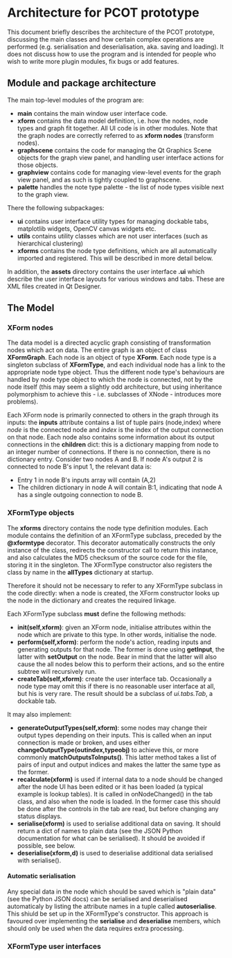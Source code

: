 # Architecture for PCOT prototype

This document briefly describes the architecture of the PCOT prototype,
discussing the main classes and how certain complex operations are performed
(e.g. serialisation and deserialisation, aka. saving and loading). It 
does not discuss how to use the program and is intended for people who
wish to write more plugin modules, fix bugs or add features.

## Module and package architecture

The main top-level modules of the program are:

* **main** contains the main window user interface code.
* **xform** contains the data model definition, i.e. how the nodes, node types
and graph fit together. All UI code is in other modules. Note that the
graph nodes are correctly referred to as **xform nodes** (transform nodes).
* **graphscene** contains the code for managing the Qt Graphics Scene
objects for the graph view panel, and handling user interface actions for
those objects.
* **graphview** contains code for managing view-level events for the graph
view panel, and as such is tightly coupled to graphscene.
* **palette** handles the note type palette - the list of node types visible
next to the graph view.

There the following subpackages:

* **ui** contains user interface utility types for managing dockable tabs,
matplotlib widgets, OpenCV canvas widgets etc.
* **utils** contains utility classes which are not user interfaces
(such as hierarchical clustering)
* **xforms** contains the node type definitions, which are all automatically
imported and registered. This will be described in more detail below.

In addition, the **assets** directory contains the user interface **.ui**
which describe the user interface layouts for various windows and tabs.
These are XML files created in Qt Designer.

## The Model

### XForm nodes

The data model is a directed acyclic graph consisting of transformation
nodes which act on data. The entire graph is an object of class 
**XFormGraph**. Each node is an object of type **XForm**.
Each node type is a singleton subclass of **XFormType**, and each 
individual node has a link to the appropriate node type object.
Thus the different node type's behaviours are handled by node type
object to which the node is connected, not by the node itself (this may
seem a slightly odd architecture, but using inheritance polymorphism to
achieve this - i.e. subclasses of XNode - introduces more problems).

Each XForm node is primarily connected to others in the graph through its
inputs: the **inputs** attribute contains a list of tuple pairs (node,index)
where *node* is the connected node and *index* is the index of the output
connection on that node. Each node also contains some information about
its output connections in the **children** dict: this is a dictionary mapping
from node to an integer number of connections. If there is no connection,
there is no dictionary entry. Consider two nodes A and B.
If node A's output 2 is connected to node B's input 1, the relevant
data is:
* Entry 1 in node B's inputs array will contain (A,2)
* The children dictionary in node A will contain B:1, indicating that node
A has a single outgoing connection to node B.

### XFormType objects

The **xforms** directory contains the node type definition modules. Each
module contains the definition of an XFormType subclass, preceded by 
the **@xformtype** decorator. This decorator automatically constructs
the only instance of the class, redirects the constructor call to return
this instance, and also calculates the MD5 checksum of the source code for
the file, storing it in the singleton. The XFormType constructor also
registers the class by name in the **allTypes** dictionary at startup.

Therefore it should not be necessary to refer to any XFormType subclass
in the code directly: when a node is created, the XForm constructor
looks up the node in the dictionary and creates the required linkage.

Each XFormType subclass **must** define the following methods:

* **init(self,xform)**: given an XForm node, initialise attributes within the
node which are private to this type. In other words, initialise the node.
* **perform(self,xform)**: perform the node's action, reading inputs and
generating outputs for that node. The former is done using **getInput**,
the latter with **setOutput** on the node. Bear in mind that the latter will also cause the
all nodes below this to perform their actions, and so the entire subtree will
recursively run.
* **createTab(self,xform)**: create the user interface tab. Occasionally
a node type may omit this if there is no reasonable user interface at all,
but his is very rare. The result should be a subclass of *ui.tabs.Tab*, a
dockable tab.

It may also implement:

* **generateOutputTypes(self,xform)**: some nodes may change their output
types depending on their inputs. This is called when an input connection
is made or broken, and uses either **changeOutputType(outindex,typeobj)**
to achieve this, or more commonly **matchOutputsToInputs()**. This latter
method takes a list of pairs of input and output indices and makes the 
latter the same type as the former.
* **recalculate(xform)** is used if internal data to a node should be changed
after the node UI has been edited or it has been loaded (a typical example
is lookup tables). It is called in onNodeChanged() in the tab class, and
also when the node is loaded. In the former case this should be done after
the controls in the tab are read, but before changing any status displays.
* **serialise(xform)** is used to serialise additional data on saving.
It should return a dict of names to plain data (see the JSON Python documentation
for what can be serialised). It should be avoided if possible, see below.
* **deserialise(xform,d)** is used to deserialise additional data serialised
with serialise(). 

#### Automatic serialisation

Any special data in the node which should be saved which is "plain data"
(see the Python JSON docs) can be serialised and deserialised automaticaly
by listing the attribute names in a tuple called **autoserialise**. This
shiuld be set up in the XFormType's constructor. This approach is favoured
over implementing the **serialise** and **deserialise** members, which
should only be used when the data requires extra processing.

### XFormType user interfaces 





